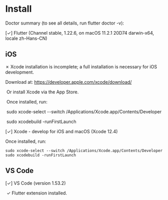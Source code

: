 # Install

Doctor summary (to see all details, run flutter doctor -v):

[✓] Flutter (Channel stable, 1.22.6, on macOS 11.2.1 20D74 darwin-x64, locale zh-Hans-CN)



## iOS

✗ Xcode installation is incomplete; a full installation is necessary for iOS development.

Download at: https://developer.apple.com/xcode/download/

​	Or install Xcode via the App Store.

​	Once installed, run:

​			sudo xcode-select --switch /Applications/Xcode.app/Contents/Developer

​			sudo xcodebuild -runFirstLaunch



[✓] Xcode - develop for iOS and macOS (Xcode 12.4)

Once installed, run:

```
sudo xcode-select --switch /Applications/Xcode.app/Contents/Developer
sudo xcodebuild -runFirstLaunch
```



## VS Code

[✓] VS Code (version 1.53.2)

​	✓ Flutter extension installed.